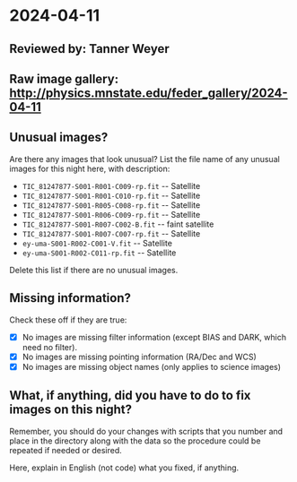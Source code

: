 # 2024-04-11

## Reviewed by:   Tanner Weyer

## Raw image gallery: http://physics.mnstate.edu/feder_gallery/2024-04-11

## Unusual images?

Are there any images that look unusual? List the file name of any unusual images for this night here, with description:

+ `TIC_81247877-S001-R001-C009-rp.fit` -- Satellite
+ `TIC_81247877-S001-R001-C010-rp.fit` -- Satellite
+ `TIC_81247877-S001-R005-C008-rp.fit` -- Satellite
+ `TIC_81247877-S001-R006-C009-rp.fit` -- Satellite
+ `TIC_81247877-S001-R007-C002-B.fit` -- faint satellite
+ `TIC_81247877-S001-R007-C007-rp.fit` -- Satellite
+ `ey-uma-S001-R002-C001-V.fit` -- Satellite
+ `ey-uma-S001-R002-C011-rp.fit` -- Satellite

Delete this list if there are no unusual images.

## Missing information?

Check these off if they are true:

- [x] No images are missing filter information (except BIAS and DARK, which need no filter).
- [x] No images are missing pointing information (RA/Dec and WCS)
- [x] No images are missing object names (only applies to science images)

## What, if anything, did you have to do to fix images on this night?

Remember, you should do your changes with scripts that you number and place in the
directory along with the data so the procedure could be repeated if needed or
desired.

Here, explain in English (not code) what you fixed, if anything.
